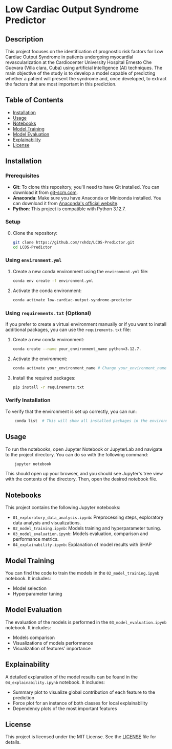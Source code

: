 # Low Cardiac Output Syndrome Predictor

## Description
This project focuses on the identification of prognostic risk factors for Low Cardiac Output Syndrome in 
patients undergoing myocardial revascularization at the Cardiocenter University Hospital Ernesto Che 
Guevara (Villa clara, Cuba) using artificial intelligence (AI) techniques. The main objective of the study is 
to develop a model capable of predicting whether a patient will present the syndrome and, once developed, to 
extract the factors that are most important in this prediction.

## Table of Contents
- [Installation](#installation)
- [Usage](#usage)
- [Notebooks](#notebooks)
- [Model Training](#model-training)
- [Model Evaluation](#model-evaluation)
- [Explainability](#explainability)
- [License](#license)

## Installation
### Prerequisites
- **Git**: To clone this repository, you'll need to have Git installed. You can download it from [git-scm.com](https://git-scm.com/).
- **Anaconda**: Make sure you have Anaconda or Miniconda installed. You can download it from [Anaconda's official website](https://www.anaconda.com/products/distribution#download-section).
- **Python**: This project is compatible with Python 3.12.7. 

### Setup
0. Clone the repository:
   ```bash
   git clone https://github.com/rxhdz/LCOS-Predictor.git
   cd LCOS-Predictor

### Using `environment.yml`
1. Create a new conda environment using the `environment.yml` file:
   ```bash
   conda env create -f environment.yml
   ```
2. Activate the conda environment:
   ```bash
   conda activate low-cardiac-output-syndrome-predictor
   ```

### Using `requirements.txt` (Optional)
If you prefer to create a virtual environment manually or if you want to install additional packages, 
you can use the `requirements.txt` file:
1. Create a new conda environment:
   ```bash
   conda create --name your_environment_name python=3.12.7.
   ```
2. Activate the environment:
   ```bash
   conda activate your_environment_name # Change your_environment_name to your name of preference
   ```
3. Install the required packages:
   ```bash
   pip install -r requirements.txt
   ```

### Verify Installation
To verify that the environment is set up correctly, you can run:
```bash
    conda list  # This will show all installed packages in the environment
```

## Usage
To run the notebooks, open Jupyter Notebook or JupyterLab and navigate to the project directory. You can do so
with the following command:
```bash
    jupyter notebook
```
This should open up your browser, and you should see Jupyter's tree view with the contents of the directory.
Then, open the desired notebook file.

## Notebooks
This project contains the following Jupyter notebooks:

- `01_exploratory_data_analysis.ipynb`: Preprocessing steps, exploratory data analysis and visualizations.
- `02_model_training.ipynb`: Models training and hyperparameter tuning.
- `03_model_evaluation.ipynb`: Models evaluation, comparison and performance metrics.
- `04_explainability.ipynb`: Explanation of model results with SHAP

## Model Training
You can find the code to train the models in the `02_model_training.ipynb` notebook. It includes:

- Model selection
- Hyperparameter tuning

## Model Evaluation
The evaluation of the models is performed in the `03_model_evaluation.ipynb` notebook. It includes:

- Models comparison
- Visualizations of models performance
- Visualization of features' importance

## Explainability
A detailed explanation of the model results can be found in the `04_explainability.ipynb` notebook. 
It includes:

- Summary plot to visualize global contribution of each feature to the prediction
- Force plot for an instance of both classes for local explainability
- Dependency plots of the most important features

## License
This project is licensed under the MIT License. See the [LICENSE](LICENSE) file for details.
